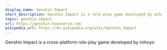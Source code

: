 ```yaml
---
display_name: Genshin Impact
short_description: Genshin Impact is a role-play game developed by mihoyo
topic: genshin-impact
url: https://genshin.hoyoverse.com
wikipedia_url: https://en.wikipedia.org/wiki/Genshin_Impact
---
```

Genshin Impact is a cross-platform role-play game developed by mihoyo
